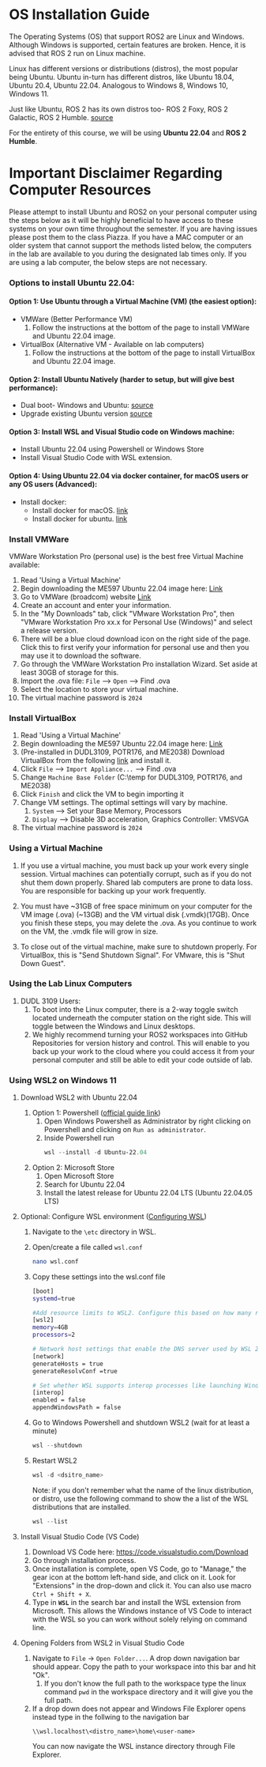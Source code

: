 # OS Installation Guide 
The Operating Systems (OS) that support ROS2 are Linux and Windows. Although Windows is supported, certain features are broken. Hence, it is advised that ROS 2 run on Linux machine.

Linux has different versions or distributions (distros), the most popular being Ubuntu. Ubuntu in-turn has different distros, like Ubuntu 18.04, Ubuntu 20.4, Ubuntu 22.04. Analogous to Windows 8, Windows 10, Windows 11. 

Just like Ubuntu, ROS 2 has its own distros too- ROS 2 Foxy, ROS 2 Galactic, ROS 2 Humble. [source](https://docs.ros.org/en/humble/Releases.html)

For the entirety of this course, we will be using **Ubuntu 22.04** and **ROS 2 Humble**.

# Important Disclaimer Regarding Computer Resources
Please attempt to install Ubuntu and ROS2 on your personal computer using the steps below as it will be highly beneficial to have access to these systems on your own time throughout the semester. If you are having issues please post them to the class Piazza. If you have a MAC computer or an older system that cannot support the methods listed below, the computers in the lab are available to you during the designated lab times only. If you are using a lab computer, the below steps are not necessary.

### Options to install Ubuntu 22.04:
#### Option 1: Use Ubuntu through a Virtual Machine (VM) (the easiest option):
  * VMWare (Better Performance VM) 
    1. Follow the instructions at the bottom of the page to install VMWare and Ubuntu 22.04 image.
  * VirtualBox (Alternative VM - Available on lab computers)
    1. Follow the instructions at the bottom of the page to install VirtualBox and Ubuntu 22.04 image.
    
#### Option 2: Install Ubuntu Natively (harder to setup, but will give best performance):
  * Dual boot- Windows and Ubuntu: [source](https://help.ubuntu.com/community/WindowsDualBoot)
  * Upgrade existing Ubuntu version [source](https://ubuntu.com/tutorials/upgrading-ubuntu-desktop#1-before-you-start)

#### Option 3: Install WSL and Visual Studio code on Windows machine:
  * Install Ubuntu 22.04 using Powershell or Windows Store
  * Install Visual Studio Code with WSL extension.

#### Option 4: Using Ubuntu 22.04 via docker container, for macOS users or any OS users (Advanced):
  * Install docker:
    * Install docker for macOS. [link](https://docs.docker.com/desktop/install/mac-install/)
    * Install docker for ubuntu. [link](https://docs.docker.com/engine/install/ubuntu/)

### Install VMWare
VMWare Workstation Pro (personal use) is the best free Virtual Machine available:
1. Read 'Using a Virtual Machine'
2. Begin downloading the ME597 Ubuntu 22.04 image here: [Link](https://purdue0-my.sharepoint.com/:f:/g/personal/nmodali_purdue_edu/EjvIeoncKyxEnJMVMwQCKCQB-gu8Zkzg6ayZLjgCV6uIfw?e=hc6x2w)
3. Go to VMWare (broadcom) website [Link](https://support.broadcom.com/group/ecx/downloads)
4. Create an account and enter your information.
5. In the "My Downloads" tab, click "VMware Workstation Pro", then "VMware Workstation Pro xx.x for Personal Use (Windows)" and select a release version.
6. There will be a blue cloud download icon on the right side of the page. Click this to first verify your information for personal use and then you may use it to download the software.
7. Go through the VMWare Workstation Pro installation Wizard. Set aside at least 30GB of storage for this.
8. Import the .ova file: `File` --> `Open` --> Find .ova
9. Select the location to store your virtual machine.
10. The virtual machine password is `2024`

### Install VirtualBox
1. Read 'Using a Virtual Machine'
2. Begin downloading the ME597 Ubuntu 22.04 image here: [Link](https://purdue0-my.sharepoint.com/:f:/g/personal/nmodali_purdue_edu/EjvIeoncKyxEnJMVMwQCKCQB-gu8Zkzg6ayZLjgCV6uIfw?e=hc6x2w)
3. (Pre-installed in DUDL3109, POTR176, and ME2038) Download VirtualBox from the following [link](https://www.virtualbox.org/wiki/Downloads) and install it.
4. Click `File` --> `Import Appliance...` --> Find .ova
5. Change `Machine Base Folder` (C:\temp for DUDL3109, POTR176, and ME2038)
6. Click `Finish` and click the VM to begin importing it
7. Change VM settings. The optimal settings will vary by machine.
      1. `System` --> Set your Base Memory, Processors
      2. `Display` --> Disable 3D acceleration, Graphics Controller: VMSVGA  
8. The virtual machine password is `2024`

### Using a Virtual Machine
1. If you use a virtual machine, you must back up your work every single session. Virtual machines can potentially corrupt, such as if you do not shut them down properly. Shared lab computers are prone to data loss. You are responsible for backing up your work frequently.

2. You must have ~31GB of free space minimum on your computer for the VM image (.ova) (~13GB) and the VM virtual disk (.vmdk)(17GB). Once you finish these steps, you may delete the .ova. As you continue to work on the VM, the .vmdk file will grow in size.

3. To close out of the virtual machine, make sure to shutdown properly. For VirtualBox, this is "Send Shutdown Signal". For VMware, this is "Shut Down Guest".

### Using the Lab Linux Computers
1. DUDL 3109 Users: 
    1. To boot into the Linux computer, there is a 2-way toggle switch located underneath the computer station on the right side. This will toggle between the Windows and Linux desktops.
    2. We highly recommend turning your ROS2 workspaces into GitHub Repositories for version history and control. This will enable to you back up your work to the cloud where you could access it from your personal computer and still be able to edit your code outside of lab.

### Using WSL2 on Windows 11
1. Download WSL2 with Ubuntu 22.04
    1. Option 1: Powershell ([official guide link](https://learn.microsoft.com/en-us/windows/wsl/install))
        1. Open Windows Powershell as Administrator by right clicking on Powershell and clicking on ```Run as administrator```.
        2. Inside Powershell run 
            ```powershell
            wsl --install -d Ubuntu-22.04
            ```
    2. Option 2: Microsoft Store
       1. Open Microsoft Store
       2. Search for Ubuntu 22.04 
       3. Install the latest release for Ubuntu 22.04 LTS (Ubuntu 22.04.05 LTS)
2. Optional: Configure WSL environment ([Configuring WSL](https://learn.microsoft.com/en-us/windows/wsl/wsl-config#wslconf))
    1. Navigate to the ```\etc``` directory in WSL.
    2. Open/create a file called ```wsl.conf```
        ```bash
        nano wsl.conf
        ```
    2. Copy these settings into the wsl.conf file
        ```bash
        [boot]
        systemd=true

        #Add resource limits to WSL2. Configure this based on how many resources you would like WSL2 to have access to on your machine. Make sure these values don't exceed or match your hardware limitations.  
        [wsl2]
        memory=4GB
        processors=2

        # Network host settings that enable the DNS server used by WSL 2. This example changes the hostname, sets generateHosts to false, preventing WSL from the default behavior of auto-generating /etc/hosts, and sets generateResolvConf to false, preventing WSL from auto-generating /etc/resolv.conf, so that you can create your own (ie. nameserver 1.1.1.1).
        [network]
        generateHosts = true
        generateResolvConf =true

        # Set whether WSL supports interop processes like launching Windows apps and adding path variables. Setting these to false will block the launch of Windows processes and block adding $PATH environment variables.
        [interop]
        enabled = false
        appendWindowsPath = false
        ```
    3. Go to Windows Powershell and shutdown WSL2 (wait for at least a minute)
        ```powershell
        wsl --shutdown
        ```

    4. Restart WSL2 
        ```powershell
        wsl -d <dsitro_name>
        ```
        Note: if you don't remember what the name of the linux distribution, or distro, use the following command to show the a list of the WSL distributions that are installed.
          ```powershell
          wsl --list
          ```

3. Install Visual Studio Code (VS Code)
    1. Download VS Code here: https://code.visualstudio.com/Download 
    2. Go through installation process. 
    2. Once installation is complete, open VS Code, go to "Manage,"  the gear icon at the bottom left-hand side, and click on it. Look for "Extensions" in the drop-down and click it. You can also use macro ```Ctrl + Shift + X```.
    3. Type in **```WSL```** in the search bar and install the WSL extension from Microsoft. This allows the Windows instance of VS Code to interact with the WSL so you can work without solely relying on command line. 
4. Opening Folders from WSL2 in Visual Studio Code
    1. Navigate to ```File``` -> ```Open Folder...```. A drop down navigation bar should appear. Copy the path to your workspace into this bar and hit "Ok".
        1. If you don't know the full path to the workspace type the linux command ``pwd`` in the workspace directory and it will give you the full path. 
    2. If a drop down does not appear and Windows File Explorer opens instead type in the follwing to the navigation bar
        ```
        \\wsl.localhost\<distro_name>\home\<user-name>
        ```
        You can now navigate the WSL instance directory through File Explorer.
